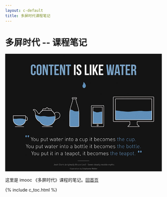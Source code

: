 ```yaml
---
layout: c-default
title: 多屏时代课程笔记
---
```


<div class="index header">
  <div class="container">
    <h1 class="book-title">
      多屏时代 -- 课程笔记
    </h1>
  </div>
</div>

<div class="container">
  <div class="book-cover">
    <img src="../images/index/cover.jpg"/>
  </div>
  <p class='book-description'>
    这里是 imooc 《多屏时代》课程的笔记。<a href="/go-responsive">回首页</a>
  </p>
</div>

{% include c_toc.html %}

